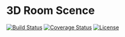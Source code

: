 # 3D Room Scence

[![Build Status](https://travis-ci.org/huytbt/3d-room-scence.svg?branch=master)](https://travis-ci.org/huytbt/3d-room-scence)
[![Coverage Status](https://coveralls.io/repos/github/huytbt/3d-room-scence/badge.svg?branch=master)](https://coveralls.io/github/huytbt/3d-room-scence?branch=master)
[![License](https://img.shields.io/github/license/huytbt/3d-room-scence.svg)](https://github.com/huytbt/3d-room-scence/master/LICENSE)
